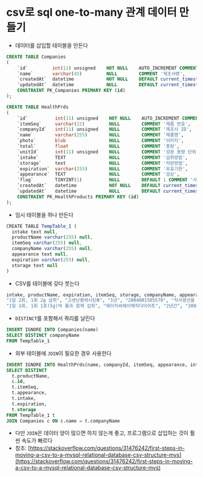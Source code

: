 # csv로 sql one-to-many 관계 데이터 만들기

- 데이터를 삽입할 테이블을 만든다

```sql
CREATE TABLE Companies
(
    `id`         int(11) unsigned    NOT NULL    AUTO_INCREMENT COMMENT 'ID', 
    `name`       varchar(45)         NULL        COMMENT '제조사명', 
    `createdAt`  datetime            NOT NULL    DEFAULT current_timestamp() COMMENT '생성 일자', 
    `updatedAt`  datetime            NULL        DEFAULT current_timestamp() COMMENT '변경 일자', 
    CONSTRAINT PK_Companies PRIMARY KEY (id)
);

CREATE TABLE HealthPrds
(
    `id`          int(11) unsigned    NOT NULL    AUTO_INCREMENT COMMENT 'ID', 
    `itemSeq`     varchar(22)         NULL        COMMENT '제품 번호', 
    `companyId`   int(11) unsigned    NULL        COMMENT '제조사 ID', 
    `name`        varchar(255)        NULL        COMMENT '제품명', 
    `photo`       blob                NULL        COMMENT '이미지', 
    `total`       float               NULL        COMMENT '총량', 
    `unitId`      int(11) unsigned    NULL        COMMENT '성분 용량 단위 ID', 
    `intake`      TEXT                NULL        COMMENT '섭취방법', 
    `storage`     text                NULL        COMMENT '저장방법', 
    `expiration`  varchar(255)        NULL        COMMENT '유효기한', 
    `appearance`  TEXT                NULL        COMMENT '성상', 
    `flag`        TINYINT(1)          NULL        DEFAULT 1 COMMENT '사용 여부', 
    `createdAt`   datetime            NOT NULL    DEFAULT current_timestamp() COMMENT '생성 일자', 
    `updatedAt`   datetime            NULL        DEFAULT current_timestamp() COMMENT '변경 일자', 
    CONSTRAINT PK_HealthProducts PRIMARY KEY (id)
);
```

- 임시 테이블을 하나 만든다

```jsx
CREATE TABLE TempTable_1 (
  intake text null,
  productName varchar(255) null,
  itemSeq varchar(255) null,
  companyName varchar(255) null,
  appearance text null,
  expiration varchar(255) null,
  storage text null
)
```

- CSV를 테이블에 갖다 붓는다

```bash
intake, productName, expiration, itemSeq, storage, companyName, appearance
"1일 2회, 1회 2g 섭취", "고센난황레시틴Ⅲ", "1년", "2004001505570", "직사광선을 피하고, 서늘한 실온에서 보관", "(주)고센바이오텍", "황갈색의 액상제품"
"1일 1회, 1회 1포(5g)씩 물과 함께 섭취", "에이치씨에이매직다이어트", "2년간", "2004001507329", "직사광선을 피한 서늘한 곳에 보관", "엘라이프주식회사", "고유의 색택과 향미를 가지며 이미, 이취가 없어야 한다"
```

- `DISTINCT`를 포함해서 쿼리를 날린다

```sql
INSERT IGNORE INTO Companies(name)
SELECT DISTINCT companyName
FROM TempTable_1
```

- 외부 테이블에 `JOIN`이 필요한 경우 사용한다

```sql
INSERT IGNORE INTO HealthPrds(name, companyId, itemSeq, appearance, intake, expiration, storage)
SELECT DISTINCT
  t.productName,
  c.id,
  t.itemSeq,
  t.appearance,
  t.intake,
  t.expiration,
  t.storage
FROM TempTable_1 t
JOIN Companies c ON c.name = t.companyName
```

- 다만 `JOIN`은 데이터 양이 많으면 하지 않는게 좋고, 프로그램으로 삽입하는 것이 훨씬 속도가 빠르다
- 참조: [https://stackoverflow.com/questions/31476242/first-steps-in-moving-a-csv-to-a-mysql-relational-database-csv-structure-mys](https://stackoverflow.com/questions/31476242/first-steps-in-moving-a-csv-to-a-mysql-relational-database-csv-structure-mys)
